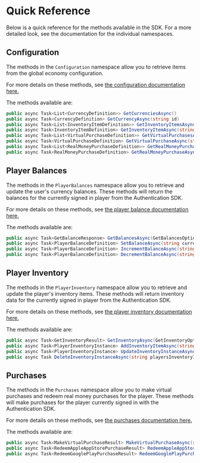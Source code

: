 # Quick Reference

Below is a quick reference for the methods available in the SDK. For a more detailed look, see the documentation for the individual namespaces.

## Configuration

The methods in the `Configuration` namespace allow you to retrieve items from the global economy configuration.

For more details on these methods, see [the configuration documentation here.](./configuration.md)

The methods available are:
```cs
public async Task<List<CurrencyDefinition>> GetCurrenciesAsync()
public async Task<CurrencyDefinition> GetCurrencyAsync(string id)
public async Task<List<InventoryItemDefinition>> GetInventoryItemsAsync()
public async Task<InventoryItemDefinition> GetInventoryItemAsync(string id)
public async Task<List<VirtualPurchaseDefinition>> GetVirtualPurchasesAsync()
public async Task<VirtualPurchaseDefinition> GetVirtualPurchaseAsync(string id)
public async Task<List<RealMoneyPurchaseDefinition>> GetRealMoneyPurchasesAsync()
public async Task<RealMoneyPurchaseDefinition> GetRealMoneyPurchaseAsync(string id)
```

## Player Balances 

The methods in the `PlayerBalances` namespace allow you to retrieve and update the user's currency balances. These methods will return the balances for the currently signed in player from the Authentication SDK.

For more details on these methods, see [the player balance documentation here.](./player_balances.md)

The methods available are:
```cs
public async Task<GetBalanceResponse> GetBalancesAsync(GetBalancesOptions options = null)
public async Task<PlayerBalanceDefinition> SetBalanceAsync(string currencyId, int balance, SetBalanceOptions options = null)
public async Task<PlayerBalanceDefinition> IncrementBalanceAsync(string currencyId, int amount, IncrementBalanceOptions options = null)
public async Task<PlayerBalanceDefinition> DecrementBalanceAsync(string currencyId, int amount, DecrementBalanceOptions options = null)
```

## Player Inventory

The methods in the `PlayerInventory` namespace allow you to retrieve and update the player's inventory items. These methods will return inventory data for the currently signed in player from the Authentication SDK.

For more details on these methods, see [the player inventory documentation here.](./player_inventory.md)

The methods available are:
```cs
public async Task<GetInventoryResult> GetInventoryAsync(GetInventoryOptions options = null)
public async Task<PlayerInventoryInstance> AddInventoryItemAsync(string inventoryItemId, AddInventoryItemOptions options = null)
public async Task<PlayerInventoryInstance> UpdateInventoryInstanceAsync(string playersInventoryItemId, Dictionary<string, object> instanceData, UpdatePlayersInventoryItemOptions options = null)
public async Task DeleteInventoryInstanceAsync(string playersInventoryItemId, DeletePlayersInventoryItemOptions options = null)
```

## Purchases

The methods in the `Purchases` namespace allow you to make virtual purchases and redeem real money purchases for the player. These methods will make purchases for the player currently signed in with the Authentication SDK.

For more details on these methods, see [the purchases documentation here.](./purchases.md)

The methods available are:
```cs
public async Task<MakeVirtualPurchaseResult> MakeVirtualPurchaseAsync(string virtualPurchaseId, MakeVirtualPurchaseOptions options = null)
public async Task<RedeemAppleAppStorePurchaseResult> RedeemAppleAppStorePurchaseAsync(RedeemAppleAppStorePurchaseArgs args)
public async Task<RedeemGooglePlayPurchaseResult> RedeemGooglePlayPurchaseAsync(RedeemGooglePlayStorePurchaseArgs args)
```